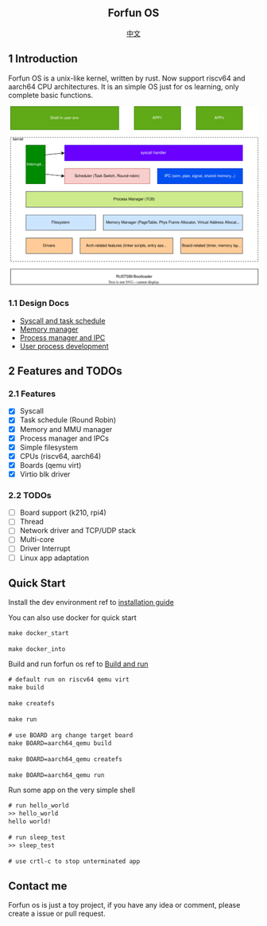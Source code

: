 <h2 align="center">Forfun OS</h2>

<p align="center">
   <a href="README_CN.md">中文</a>
</p>

## 1 Introduction

Forfun OS is a unix-like kernel, written by rust. Now support riscv64 and aarch64 CPU architectures. It is an simple OS just for os learning, only complete basic functions.

<img src="./drawio/architecture.svg" alt="kernel architecture"/>

### 1.1 Design Docs

- [Syscall and task schedule]()
- [Memory manager]()
- [Process manager and IPC]()
- [User process development]()

## 2 Features and TODOs

### 2.1 Features

* [x] Syscall
* [x] Task schedule (Round Robin)
* [x] Memory and MMU manager
* [x] Process manager and IPCs
* [x] Simple filesystem
* [x] CPUs (riscv64, aarch64)
* [x] Boards (qemu virt)
* [x] Virtio blk driver

### 2.2 TODOs

* [ ] Board support (k210, rpi4)
* [ ] Thread
* [ ] Network driver and TCP/UDP stack
* [ ] Multi-core
* [ ] Driver Interrupt
* [ ] Linux app adaptation

## Quick Start

Install the dev environment ref to [installation guide](./doc/en/install.md)

You can also use docker for quick start

```
make docker_start

make docker_into

```

Build and run forfun os ref to [Build and run](./doc/startup.md)

```
# default run on riscv64 qemu virt
make build

make createfs

make run

# use BOARD arg change target board
make BOARD=aarch64_qemu build

make BOARD=aarch64_qemu createfs

make BOARD=aarch64_qemu run

```

Run some app on the very simple shell

```
# run hello_world
>> hello_world
hello world!

# run sleep_test
>> sleep_test

# use crtl-c to stop unterminated app

```

## Contact me

Forfun os is just a toy project, if you have any idea or comment, please create a issue or pull request.